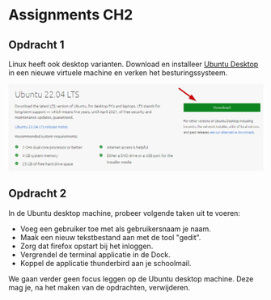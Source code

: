 # Assignments CH2
## Opdracht 1
Linux heeft ook desktop varianten. Download en installeer [Ubuntu Desktop](https://ubuntu.com/download/desktop) in een nieuwe virtuele machine en verken het besturingssysteem.

![DownloadUbuntuDesktop](../images/02/GetUbuntuDesktop_Download_Ubuntu.png)

## Opdracht 2
In de Ubuntu desktop machine, probeer volgende taken uit te voeren:
- Voeg een gebruiker toe met als gebruikersnaam je naam.
- Maak een nieuw tekstbestand aan met de tool "gedit".
- Zorg dat firefox opstart bij het inloggen.
- Vergrendel de terminal applicatie in de Dock.
- Koppel de applicatie thunderbird aan je schoolmail.

We gaan verder geen focus leggen op de Ubuntu desktop machine. Deze mag je, na het maken van de opdrachten, verwijderen.
